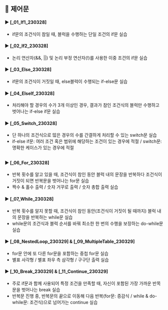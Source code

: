 ####
## 📌 제어문
####
#### ► [_01_If1_230328]
- if문의 조건식이 참일 때, 블럭을 수행하는 단일 조건의 if문 실습
#### ► [_02_If2_230328]
- 논리 연산자(&&, ||) 및 논리 부정 연산자(!)를 사용한 이중 조건의 if문 실습
####
#### ► [_03_Else_230328]
- if문의 조건식이 거짓일 때, else블럭이 수행되는 if-else문 실습
####
#### ► [_04_ElseIf_230328]
- 처리해야 할 경우의 수가 3개 이상인 경우, 결과가 참인 조건식의 블럭만 수행하고 벗어나는 if-else if문 실습
####
#### ► [_05_Switch_230328]
- 단 하나의 조건식으로 많은 경우의 수를 간결하게 처리할 수 있는 switch문 실습
- if-else if문: 여러 조건 혹은 범위에 해당하는 조건이 있는 경우에 적절 / switch문: 명확한 케이스가 있는 경우에 적절
####
##
#### ► [_06_For_230328]
- 반복 횟수를 알고 있을 때, 조건식이 참인 동안 블럭 내의 문장을 반복하다 조건식이 거짓이 되면 반복문을 벗어나는 for문 실습
- 짝수 & 홀수 출력 / 숫자 거꾸로 출력 / 숫자 총합 출력 실습 
####
#### ► [_07_While_230328]
- 반복 횟수를 알지 못할 때, 조건식이 참인 동안(조건식이 거짓이 될 때까지) 블럭 내의 문장을 반복하는 while문 실습
- while문의 조건식과 블럭 순서를 바꿔 최소한 한 번의 수행을 보장하는 do-while문 실습
####
#### ► [_08_NestedLoop_230329] & [_09_MultipleTable_230329]
- for문 안에 또 다른 for문을 포함하는 중첩 for문 실습
- 별표 사각형 / 별표 좌우 측 삼각형 / 구구단 출력 실습
####
#### ► [_10_Break_230329] & [_11_Continue_230329]
- 주로 if문과 함께 사용되어 특정 조건을 만족할 때, 자신이 포함된 가장 가까운 반목문을 벗어나는 break 실습
- 반복문 진행 중, 반복문의 끝으로 이동해 다음 반복(for문: 증감식 / while & do-while문: 조건식)으로 넘어가는 continue 실습
####

